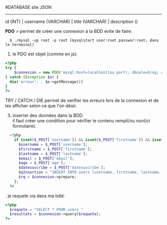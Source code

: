  #DATABASE slw JSON

---

id (INT)  | username (VARCHAR) | title (VARCHAR) | description ()


**PDO** > permet de créer une connexion à la BDD evite de faire:
~~~shell
  $ ./mysql -up root -p root (mysqlstart user:root passwor:root; dans le ternminal)
~~~

1. le PDO est objet (comme en js):
~~~php
<?php
try {
    $connexion = new PDO('mysql:host=localhost(ou port); dbnale=blog; charset=utf-8', 'root', 'root');
} catch (Exception $e) {
  die('erreur': . $e->getMessage())
}
?>
~~~
TRY / CATCH / DIE permet de verifier les erreurs lors de la connexion et de les afficher selon ce que l'on désir.

3. inserrer des données dans la BDD.<BR />
il faut créer une condition pour vérifier le contenu rempli/ou non(ici formulaire).
~~~php
  <?php
    if isset($_POST['username']) && isset($_POST['firstname']) && isset($_POST['lastname']) && isset($_POST['email'] && isset($_POST['email'] && isset($_POST['age'] && isset($_POST['datesuscribe']){
      $username = $_POST['username'];
      $firstname = $_POST['firstname'];
      $lastname = $_POST['lastname'];
      $email = $_POST['email'];
      $age = $_POST['age'];
      $datesuscribe = $_POST['datesuscribe'];
      $qInsertion = "INSERT INTO users (username, firstname, lastname, email, age, datesuscribe)";
      $rq = $connexion->prepare;
    };
  ?>
~~~

. je requete via dans ma bdd:
~~~php
<?php
  $requete = "SELECT * FROM users "
  $resultats = $connexion->query($requete);
?>
~~~
